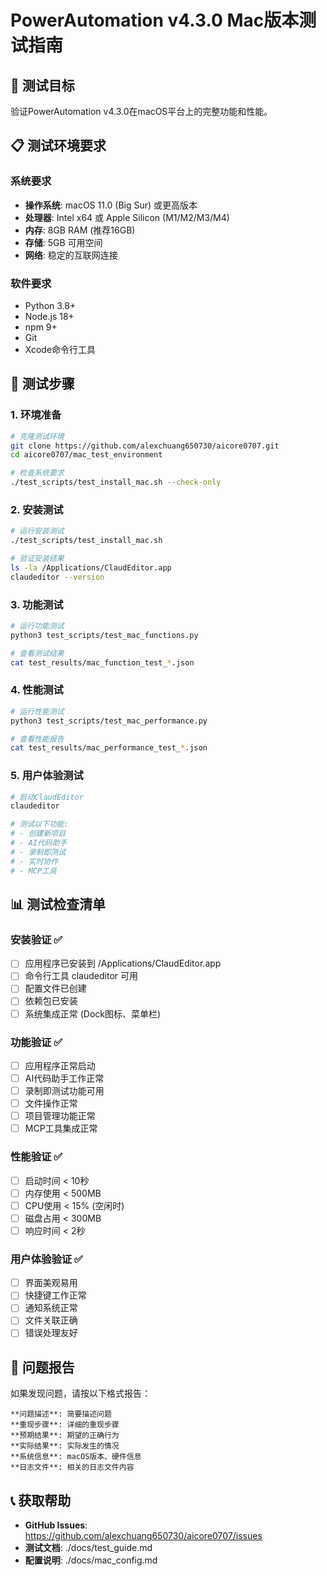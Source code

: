 # PowerAutomation v4.3.0 Mac版本测试指南

## 🎯 测试目标

验证PowerAutomation v4.3.0在macOS平台上的完整功能和性能。

## 📋 测试环境要求

### 系统要求
- **操作系统**: macOS 11.0 (Big Sur) 或更高版本
- **处理器**: Intel x64 或 Apple Silicon (M1/M2/M3/M4)
- **内存**: 8GB RAM (推荐16GB)
- **存储**: 5GB 可用空间
- **网络**: 稳定的互联网连接

### 软件要求
- Python 3.8+
- Node.js 18+
- npm 9+
- Git
- Xcode命令行工具

## 🚀 测试步骤

### 1. 环境准备
```bash
# 克隆测试环境
git clone https://github.com/alexchuang650730/aicore0707.git
cd aicore0707/mac_test_environment

# 检查系统要求
./test_scripts/test_install_mac.sh --check-only
```

### 2. 安装测试
```bash
# 运行安装测试
./test_scripts/test_install_mac.sh

# 验证安装结果
ls -la /Applications/ClaudEditor.app
claudeditor --version
```

### 3. 功能测试
```bash
# 运行功能测试
python3 test_scripts/test_mac_functions.py

# 查看测试结果
cat test_results/mac_function_test_*.json
```

### 4. 性能测试
```bash
# 运行性能测试
python3 test_scripts/test_mac_performance.py

# 查看性能报告
cat test_results/mac_performance_test_*.json
```

### 5. 用户体验测试
```bash
# 启动ClaudEditor
claudeditor

# 测试以下功能:
# - 创建新项目
# - AI代码助手
# - 录制即测试
# - 实时协作
# - MCP工具
```

## 📊 测试检查清单

### 安装验证 ✅
- [ ] 应用程序已安装到 /Applications/ClaudEditor.app
- [ ] 命令行工具 claudeditor 可用
- [ ] 配置文件已创建
- [ ] 依赖包已安装
- [ ] 系统集成正常 (Dock图标、菜单栏)

### 功能验证 ✅
- [ ] 应用程序正常启动
- [ ] AI代码助手工作正常
- [ ] 录制即测试功能可用
- [ ] 文件操作正常
- [ ] 项目管理功能正常
- [ ] MCP工具集成正常

### 性能验证 ✅
- [ ] 启动时间 < 10秒
- [ ] 内存使用 < 500MB
- [ ] CPU使用 < 15% (空闲时)
- [ ] 磁盘占用 < 300MB
- [ ] 响应时间 < 2秒

### 用户体验验证 ✅
- [ ] 界面美观易用
- [ ] 快捷键工作正常
- [ ] 通知系统正常
- [ ] 文件关联正确
- [ ] 错误处理友好

## 🐛 问题报告

如果发现问题，请按以下格式报告：

```
**问题描述**: 简要描述问题
**重现步骤**: 详细的重现步骤
**预期结果**: 期望的正确行为
**实际结果**: 实际发生的情况
**系统信息**: macOS版本、硬件信息
**日志文件**: 相关的日志文件内容
```

## 📞 获取帮助

- **GitHub Issues**: https://github.com/alexchuang650730/aicore0707/issues
- **测试文档**: ./docs/test_guide.md
- **配置说明**: ./docs/mac_config.md
